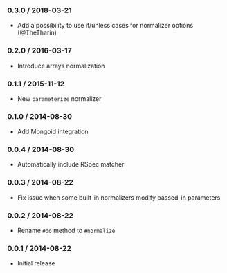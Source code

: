 ### 0.3.0 / 2018-03-21

* Add a possibility to use if/unless cases for normalizer options (@TheTharin)

### 0.2.0 / 2016-03-17

* Introduce arrays normalization

### 0.1.1 / 2015-11-12

* New `parameterize` normalizer

### 0.1.0 / 2014-08-30

* Add Mongoid integration

### 0.0.4 / 2014-08-30

* Automatically include RSpec matcher

### 0.0.3 / 2014-08-22

* Fix issue when some built-in normalizers modify passed-in parameters

### 0.0.2 / 2014-08-22

* Rename `#do` method to `#normalize`

### 0.0.1 / 2014-08-22

* Initial release
